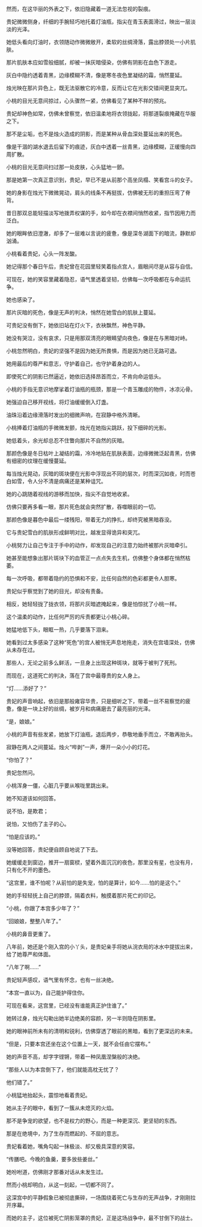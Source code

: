 

然而，在这华丽的外表之下，依旧隐藏着一道无法忽视的裂痕。

贵妃微微侧身，纤细的手腕轻巧地托着灯油瓶，指尖在青玉表面滑过，映出一层淡淡的光泽。

她低头看向灯油时，衣领随动作微微敞开，柔软的丝绸滑落，露出脖颈处一小片肌肤。

那片肌肤本应如雪般细腻，却被一抹灰暗侵染，仿佛有阴影在血色下游走。

灰白中隐约透着青黑，边缘模糊不清，像是寒冬夜色里凝结的霜，悄然蔓延。

烛光映在那片异色上，既无法驱散它的冷意，反而让它在光影交错间更显突兀。

小桃的目光无意间掠过，心头骤然一紧，仿佛看见了某种不祥的预兆。

贵妃却神色如常，仿佛未曾察觉，依旧温柔地将衣领拢起，将那道裂痕掩藏在华服之下。

那不是尘垢，也不是烛火造成的阴影，而是某种从骨血深处蔓延出来的死色。

像是干涸的湖水退去后留下的痕迹，灰白中透着一丝青黑，边缘模糊，正缓慢向四周扩散。

小桃的目光无意间扫过那一处皮肤，心头猛地一颤。

那是她第一次真正意识到，贵妃，早已不是从前那个高坐凤榻、笑看宫斗的女子。

她的身影在烛光下微微晃动，肩头的线条不再挺拔，仿佛被无形的重担压弯了脊背。

昔日那双总能轻描淡写地拨弄权谋的手，如今却在衣襟间悄然收紧，指节因用力而泛白。

她的眼眸依旧澄澈，却多了一层难以言说的疲惫，像是深冬湖面下的暗流，静默却汹涌。

小桃看着贵妃，心头一阵发酸。

她记得那个春日午后，贵妃曾在花园里轻笑着指点宫人，眉眼间尽是从容与自信。

可现在，她的笑容里藏着隐忍，语气里透着坚韧，仿佛每一次呼吸都在与命运抗争。

她也感染了。

那片灰暗的死色，像是无声的判决，悄然在她雪白的肌肤上蔓延。

可贵妃没有倒下，她依旧站在灯火下，衣袂飘然，神色平静。

她没有哭泣，没有哀求，只是用那双清亮的眼睛望向夜色，像是在与黑暗对峙。

小桃忽然明白，贵妃的坚强不是因为她无所畏惧，而是因为她已无路可退。

她用最后的尊严和意志，守护着自己，也守护着身边的人。

即使死亡的阴影已然逼近，她依旧选择昂首而立，不肯向命运低头。

小桃的手指无意识地摩挲着灯油瓶的瓶颈，那是一个青玉雕成的物件，冰凉沁骨。

她强迫自己移开视线，将灯油缓缓倒入灯盏。

油珠沿着边缘滑落时发出的细微声响，在寂静中格外清晰。

小桃捧着灯油瓶的手微微发颤，烛光在她指尖跳跃，投下细碎的光影。

她低着头，余光却总忍不住瞥向那片不自然的灰暗。

那颜色像是冬日枯叶上凝结的霜，冷冷地贴在肌肤表面，边缘微微泛起青黑，仿佛有细密的纹理在缓慢蔓延。

每当烛光晃动，灰暗的斑块便在光影中浮现出不同的层次，时而深沉如夜，时而苍白如雪，令人分不清是病痛还是某种诅咒。

她的心跳随着视线的游移而加快，指尖不自觉地收紧。

仿佛只要再多看一眼，那片死色就会突然扩散，吞噬眼前的一切。

那颜色像是暮色中最后一缕残阳，带着无力的挣扎，却终究被黑暗吞没。

它与贵妃雪白的肌肤形成鲜明对比，越发显得诡异和突兀。

小桃努力让自己专注于手中的动作，却发现自己的注意力始终被那片灰暗牵引。

她甚至能想象出那片斑块下的血管正一点点失去生机，仿佛整个身体都在悄然枯萎。

每一次呼吸，都带着隐约的恐惧和不安，比任何自然的色彩都更令人胆寒。

贵妃似乎察觉到了她的目光，却没有责备。

相反，她轻轻拢了拢衣领，将那片灰暗遮掩起来，像是怕惊扰了小桃一样。

这个温柔的动作，比任何严厉的斥责都更让小桃心碎。

她猛地低下头，眼眶一热，几乎要落下泪来。

她看到过太多感染了这种“死色”的宫人被悄无声息地拖走，消失在宫墙深处，仿佛从未存在过。

那些人，无论之前多么鲜活，一旦身上出现这种斑块，就等于被判了死刑。

而现在，这道死亡的判决，落在了宫中最尊贵的女人身上。

“灯……添好了？” 

贵妃的声音响起，依旧是那般雍容华贵，只是细听之下，带着一丝不易察觉的疲惫，像是一块上好的丝绸，被岁月和病痛磨去了最亮丽的光泽。

“是，娘娘。” 

小桃的声音有些发紧，她放下灯油瓶，退后两步，恭敬地垂手而立，不敢再抬头。

寂静在两人之间蔓延。烛火“哔剥”一声，爆开一朵小小的灯花。

“你怕了？” 

贵妃忽然问。

小桃浑身一僵，心脏几乎要从喉咙里跳出来。

她不知道该如何回答。

说不怕，是欺君；

说怕，又怕伤了主子的心。

“怕是应该的。” 

没等她回答，贵妃便自顾自地说了下去。

她缓缓走到窗边，推开一扇窗棂，望着外面沉沉的夜色，那里没有星，也没有月，只有化不开的墨色。

“这宫里，谁不怕呢？从前怕的是失宠，怕的是算计，如今……怕的是这个。”

她的手轻轻抚上自己的脖颈，隔着衣料，触摸着那片死亡的印记。

“小桃，你跟了本宫多少年了？”

“回娘娘，整整八年了。” 

小桃的鼻音更重了。

八年前，她还是个刚入宫的小丫头，是贵妃亲手将她从浣衣局的冰水中提拔出来，给了她尊严和体面。

“八年了啊……” 

贵妃轻声感叹，语气里有怀念，也有一丝决绝。

“本宫一直以为，自己能护得住你。

可现在看来，这宫里，已经没有谁能真正护住谁了。”

她转过身，烛光勾勒出她半边绝美的容颜，另一半则隐在阴影里。

她的眼神前所未有的清明和锐利，仿佛穿透了眼前的黑暗，看到了更深远的未来。

“但是，只要本宫还坐在这个位置上一天，就不会任由它摆布。” 

她的声音不高，却字字铿锵，带着一种凤凰涅槃般的决绝。

“那些人以为本宫倒下了，他们就能高枕无忧了？

他们错了。”

小桃猛地抬起头，震惊地看着贵妃。

她从主子的眼中，看到了一簇从未熄灭的火焰。

那不是争宠的欲望，也不是权力的野心，而是一种更深沉、更坚韧的东西。

那是在绝境中，为了生存而燃起的、不屈的意志。

贵妃看着她，嘴角勾起一抹极淡、却又极具深意的笑容。

“传膳吧。今晚的鱼羹，要多放些姜丝。” 

她吩咐道，仿佛刚才那番对话从未发生过。

然而小桃却明白，从这一刻起，一切都不同了。

这深宫中的平静假象已被彻底撕碎，一场围绕着死亡与生存的无声战争，才刚刚拉开序幕。

而她的主子，这位被死亡阴影笼罩的贵妃，正是这场战争中，最不甘倒下的战士。